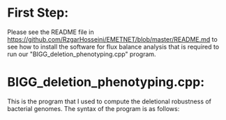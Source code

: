 # First Step:
Please see the README file in https://github.com/RzgarHosseini/EMETNET/blob/master/README.md to see how to install the software for flux balance analysis that is required to run our "BIGG_deletion_phenotyping.cpp" program.

# BIGG_deletion_phenotyping.cpp:
This is the program that I used to compute the deletional robustness of bacterial genomes.
The syntax of the program is as follows:


